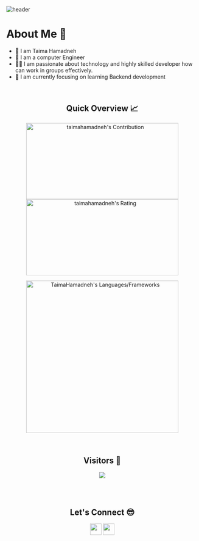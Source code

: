![header](https://capsule-render.vercel.app/api?type=waving&color=268bd2,b58900&height=280&section=header&text=Hi%20there%20%F0%9F%91%8B&fontSize=90&fontColor=657b83)

<h1>About Me 📌</h1>

- 👋 I am Taima Hamadneh
- 🔭 I am a computer Engineer 
- 💁‍♂️  I am passionate about technology and highly skilled developer how can work in groups effectively.
- 🌱 I am currently focusing on learning Backend development

<br />

<h2 align="center">Quick Overview 📈</h2>
  
  <p align = "center">
 
</p>

<p align = "center">
  <img src = "https://github-readme-stats.vercel.app/api?username=taimahamadneh&count_private=true&theme=solarized-light&hide_border=true" alt = "taimahamadneh's Contribution" width = 400 height = 200 >
  <img src = "https://github-readme-streak-stats.herokuapp.com?user=taimahamadneh&count_private=true&theme=solarized-light&hide_border=true" alt = "taimahamadneh's Rating" width = 400  height = 200>

</p>

<p align = "center">

 <img src = "https://github-readme-stats.vercel.app/api/top-langs?username=taimahamadneh&show_icons=true&count_private=true&locale=en&layout=compact&langs_count=10&hide_border=true&bg_color=fdf6e3&title_color=268bd2&text_color=657b83&icon_color=b58900" alt = "TaimaHamadneh's Languages/Frameworks" width = 400 />
</p>


<br />
<h2 align="center">Visitors 👀</h2>
<div align="center" >
  <img src="https://profile-counter.glitch.me/TaimaHamadneh/count.svg"></img>
</div>

<br /><br />
<h2 align="center">Let's Connect 😎</h2>
<p align="center">
  <a href = "mailto:taimanizar45@gmail.com"><img src = "https://img.shields.io/badge/Gmail-D14836?style=for-the-badge&logo=gmail&logoColor=white" height = 30></a>
  <a href = "https://linkedin.com/in/taimahamadneh"><img src = "https://img.shields.io/badge/LinkedIn-0077B5?style=for-the-badge&logo=linkedin&logoColor=white"     height = 30></a>
 
</p>
